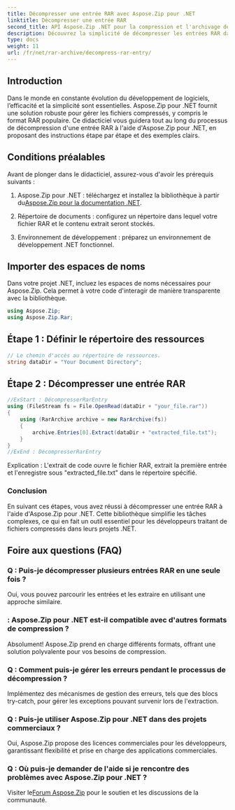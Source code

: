 ```yaml
---
title: Décompresser une entrée RAR avec Aspose.Zip pour .NET
linktitle: Décompresser une entrée RAR
second_title: API Aspose.Zip .NET pour la compression et l'archivage de fichiers
description: Découvrez la simplicité de décompresser les entrées RAR dans .NET à l'aide d'Aspose.Zip. Gérez sans effort les fichiers compressés avec cette puissante bibliothèque.
type: docs
weight: 11
url: /fr/net/rar-archive/decompress-rar-entry/
---
```


## Introduction

Dans le monde en constante évolution du développement de logiciels, l’efficacité et la simplicité sont essentielles. Aspose.Zip pour .NET fournit une solution robuste pour gérer les fichiers compressés, y compris le format RAR populaire. Ce didacticiel vous guidera tout au long du processus de décompression d'une entrée RAR à l'aide d'Aspose.Zip pour .NET, en proposant des instructions étape par étape et des exemples clairs.

## Conditions préalables

Avant de plonger dans le didacticiel, assurez-vous d'avoir les prérequis suivants :

1.  Aspose.Zip pour .NET : téléchargez et installez la bibliothèque à partir du[Aspose.Zip pour la documentation .NET](https://reference.aspose.com/zip/net/).

2. Répertoire de documents : configurez un répertoire dans lequel votre fichier RAR et le contenu extrait seront stockés.

3. Environnement de développement : préparez un environnement de développement .NET fonctionnel.

## Importer des espaces de noms

Dans votre projet .NET, incluez les espaces de noms nécessaires pour Aspose.Zip. Cela permet à votre code d'interagir de manière transparente avec la bibliothèque.

```csharp
using Aspose.Zip;
using Aspose.Zip.Rar;
```

## Étape 1 : Définir le répertoire des ressources

```csharp
// Le chemin d'accès au répertoire de ressources.
string dataDir = "Your Document Directory";
```

## Étape 2 : Décompresser une entrée RAR

```csharp
//ExStart : DécompresserRarEntry
using (FileStream fs = File.OpenRead(dataDir + "your_file.rar"))
{
    using (RarArchive archive = new RarArchive(fs))
    {
        archive.Entries[0].Extract(dataDir + "extracted_file.txt");
    }
}
//ExEnd : DécompresserRarEntry
```

Explication : L'extrait de code ouvre le fichier RAR, extrait la première entrée et l'enregistre sous "extracted_file.txt" dans le répertoire spécifié.

### Conclusion

En suivant ces étapes, vous avez réussi à décompresser une entrée RAR à l'aide d'Aspose.Zip pour .NET. Cette bibliothèque simplifie les tâches complexes, ce qui en fait un outil essentiel pour les développeurs traitant de fichiers compressés dans leurs projets .NET.

## Foire aux questions (FAQ)

### Q : Puis-je décompresser plusieurs entrées RAR en une seule fois ?
Oui, vous pouvez parcourir les entrées et les extraire en utilisant une approche similaire.

### : Aspose.Zip pour .NET est-il compatible avec d'autres formats de compression ?
Absolument! Aspose.Zip prend en charge différents formats, offrant une solution polyvalente pour vos besoins de compression.

### Q : Comment puis-je gérer les erreurs pendant le processus de décompression ?
Implémentez des mécanismes de gestion des erreurs, tels que des blocs try-catch, pour gérer les exceptions pouvant survenir lors de l'extraction.

### Q : Puis-je utiliser Aspose.Zip pour .NET dans des projets commerciaux ?
Oui, Aspose.Zip propose des licences commerciales pour les développeurs, garantissant flexibilité et prise en charge des applications commerciales.

### Q : Où puis-je demander de l'aide si je rencontre des problèmes avec Aspose.Zip pour .NET ?
 Visiter le[Forum Aspose.Zip](https://forum.aspose.com/c/zip/37) pour le soutien et les discussions de la communauté.